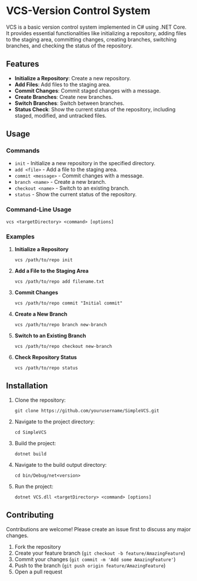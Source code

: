 VCS-Version Control System
=========

VCS is a basic version control system implemented in C# using .NET Core. It provides essential functionalities like initializing a repository, adding files to the staging area, committing changes, creating branches, switching branches, and checking the status of the repository.

Features
--------

-   **Initialize a Repository**: Create a new repository.
-   **Add Files**: Add files to the staging area.
-   **Commit Changes**: Commit staged changes with a message.
-   **Create Branches**: Create new branches.
-   **Switch Branches**: Switch between branches.
-   **Status Check**: Show the current status of the repository, including staged, modified, and untracked files.

Usage
-----

### Commands

-   `init` - Initialize a new repository in the specified directory.
-   `add <file>` - Add a file to the staging area.
-   `commit <message>` - Commit changes with a message.
-   `branch <name>` - Create a new branch.
-   `checkout <name>` - Switch to an existing branch.
-   `status` - Show the current status of the repository.

### Command-Line Usage

    vcs <targetDirectory> <command> [options]
    
### Examples

1. **Initialize a Repository**

    ```
    vcs /path/to/repo init
    ```

2. **Add a File to the Staging Area**

    ```
    vcs /path/to/repo add filename.txt
    ```

3. **Commit Changes**

    ```
    vcs /path/to/repo commit "Initial commit"
    ```

4. **Create a New Branch**

    ```
    vcs /path/to/repo branch new-branch
    ```

5. **Switch to an Existing Branch**

    ```
    vcs /path/to/repo checkout new-branch
    ```

6. **Check Repository Status**

    ```
    vcs /path/to/repo status
    ```

## Installation

1. Clone the repository:

    ```
    git clone https://github.com/yourusername/SimpleVCS.git
    ```

2. Navigate to the project directory:

    ```
    cd SimpleVCS
    ```

3. Build the project:

    ```
    dotnet build
    ```

4. Navigate to the build output directory:

    ```
    cd bin/Debug/net<version>
    ```

5. Run the project:

    ```
    dotnet VCS.dll <targetDirectory> <command> [options]
    ```

## Contributing

Contributions are welcome! Please create an issue first to discuss any major changes.

1. Fork the repository
2. Create your feature branch (`git checkout -b feature/AmazingFeature`)
3. Commit your changes (`git commit -m 'Add some AmazingFeature'`)
4. Push to the branch (`git push origin feature/AmazingFeature`)
5. Open a pull request
